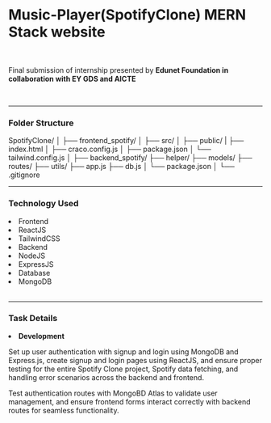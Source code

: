 <H1>Music-Player(SpotifyClone) MERN Stack website</H1>
<br>
<p>Final submission of internship presented by <b>Edunet Foundation in collaboration with EY GDS and AICTE</b></p>
<br>
<hr>

<h3>Folder Structure</h3>
SpotifyClone/
│
├── frontend_spotify/
│       ├── src/
│       ├── public/
|       ├── index.html
│       ├── craco.config.js
│       ├── package.json
│       └── tailwind.config.js
│
├── backend_spotify/
    ├── helper/
    ├── models/
    ├── routes/
    ├── utils/
    ├── app.js
    ├── db.js
│   └── package.json
│
└── .gitignore

<br>
<hr>

<h3>Technology Used</h3>
<li>Frontend</li>
<li>ReactJS</li>
<li>TailwindCSS</li>
<li>Backend</li>
<li>NodeJS</li>
<li>ExpressJS</li>
<li>Database</li>
<li>MongoDB</li>


<br>
<hr>

<h3>Task Details</h3>
<li><b>Development</b></li>
<p>Set up user authentication with signup and login using MongoDB and Express.js, create signup and login pages using ReactJS, and ensure proper testing for the entire Spotify Clone project,
  Spotify data fetching, and handling error scenarios across the backend and frontend.</p>
<p> Test authentication routes with MongoBD Atlas to validate user management, and ensure frontend forms interact correctly with backend routes for seamless functionality.</p>
